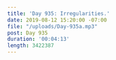 ```yaml
---
title: 'Day 935: Irregularities.'
date: 2019-08-12 15:20:00 -07:00
file: "/uploads/Day-935a.mp3"
post: Day 935
duration: '00:04:13'
length: 3422387
---
```


